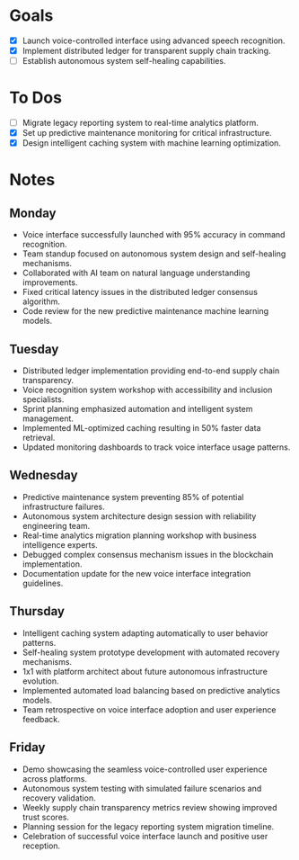 # Goals
- [x] Launch voice-controlled interface using advanced speech recognition.
- [x] Implement distributed ledger for transparent supply chain tracking.
- [ ] Establish autonomous system self-healing capabilities.
# To Dos
- [ ] Migrate legacy reporting system to real-time analytics platform.
- [x] Set up predictive maintenance monitoring for critical infrastructure.
- [x] Design intelligent caching system with machine learning optimization.
# Notes
## Monday
- Voice interface successfully launched with 95% accuracy in command recognition.
- Team standup focused on autonomous system design and self-healing mechanisms.
- Collaborated with AI team on natural language understanding improvements.
- Fixed critical latency issues in the distributed ledger consensus algorithm.
- Code review for the new predictive maintenance machine learning models.
## Tuesday
- Distributed ledger implementation providing end-to-end supply chain transparency.
- Voice recognition system workshop with accessibility and inclusion specialists.
- Sprint planning emphasized automation and intelligent system management.
- Implemented ML-optimized caching resulting in 50% faster data retrieval.
- Updated monitoring dashboards to track voice interface usage patterns.
## Wednesday
- Predictive maintenance system preventing 85% of potential infrastructure failures.
- Autonomous system architecture design session with reliability engineering team.
- Real-time analytics migration planning workshop with business intelligence experts.
- Debugged complex consensus mechanism issues in the blockchain implementation.
- Documentation update for the new voice interface integration guidelines.
## Thursday
- Intelligent caching system adapting automatically to user behavior patterns.
- Self-healing system prototype development with automated recovery mechanisms.
- 1x1 with platform architect about future autonomous infrastructure evolution.
- Implemented automated load balancing based on predictive analytics models.
- Team retrospective on voice interface adoption and user experience feedback.
## Friday
- Demo showcasing the seamless voice-controlled user experience across platforms.
- Autonomous system testing with simulated failure scenarios and recovery validation.
- Weekly supply chain transparency metrics review showing improved trust scores.
- Planning session for the legacy reporting system migration timeline.
- Celebration of successful voice interface launch and positive user reception.